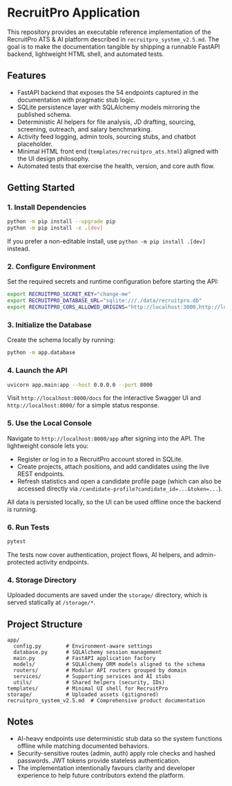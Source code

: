 # RecruitPro Application

This repository provides an executable reference implementation of the RecruitPro ATS & AI platform described in `recruitpro_system_v2.5.md`. The goal is to make the documentation tangible by shipping a runnable FastAPI backend, lightweight HTML shell, and automated tests.

## Features

- FastAPI backend that exposes the 54 endpoints captured in the documentation with pragmatic stub logic.
- SQLite persistence layer with SQLAlchemy models mirroring the published schema.
- Deterministic AI helpers for file analysis, JD drafting, sourcing, screening, outreach, and salary benchmarking.
- Activity feed logging, admin tools, sourcing stubs, and chatbot placeholder.
- Minimal HTML front end (`templates/recruitpro_ats.html`) aligned with the UI design philosophy.
- Automated tests that exercise the health, version, and core auth flow.

## Getting Started

### 1. Install Dependencies

```bash
python -m pip install --upgrade pip
python -m pip install -e .[dev]
```

If you prefer a non-editable install, use `python -m pip install .[dev]` instead.

### 2. Configure Environment

Set the required secrets and runtime configuration before starting the API:

```bash
export RECRUITPRO_SECRET_KEY="change-me"
export RECRUITPRO_DATABASE_URL="sqlite:///./data/recruitpro.db"
export RECRUITPRO_CORS_ALLOWED_ORIGINS="http://localhost:3000,http://localhost:8000"
```

### 3. Initialize the Database

Create the schema locally by running:

```bash
python -m app.database
```

### 4. Launch the API

```bash
uvicorn app.main:app --host 0.0.0.0 --port 8000
```

Visit `http://localhost:8000/docs` for the interactive Swagger UI and `http://localhost:8000/` for a simple status response.

### 5. Use the Local Console

Navigate to `http://localhost:8000/app` after signing into the API. The lightweight console lets you:

- Register or log in to a RecruitPro account stored in SQLite.
- Create projects, attach positions, and add candidates using the live REST endpoints.
- Refresh statistics and open a candidate profile page (which can also be accessed directly via `/candidate-profile?candidate_id=...&token=...`).

All data is persisted locally, so the UI can be used offline once the backend is running.

### 6. Run Tests

```bash
pytest
```

The tests now cover authentication, project flows, AI helpers, and admin-protected activity endpoints.

### 4. Storage Directory

Uploaded documents are saved under the `storage/` directory, which is served statically at `/storage/*`.

## Project Structure

```
app/
  config.py        # Environment-aware settings
  database.py      # SQLAlchemy session management
  main.py          # FastAPI application factory
  models/          # SQLAlchemy ORM models aligned to the schema
  routers/         # Modular API routers grouped by domain
  services/        # Supporting services and AI stubs
  utils/           # Shared helpers (security, IDs)
templates/         # Minimal UI shell for RecruitPro
storage/           # Uploaded assets (gitignored)
recruitpro_system_v2.5.md  # Comprehensive product documentation
```

## Notes

- AI-heavy endpoints use deterministic stub data so the system functions offline while matching documented behaviors.
- Security-sensitive routes (admin, auth) apply role checks and hashed passwords. JWT tokens provide stateless authentication.
- The implementation intentionally favours clarity and developer experience to help future contributors extend the platform.
